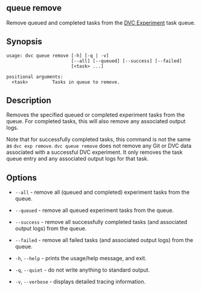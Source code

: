 ## queue remove

Remove queued and completed tasks from the [DVC Experiment] task queue.

[dvc experiment]: /doc/user-guide/experiment-management/experiments-overview

## Synopsis

```usage
usage: dvc queue remove [-h] [-q | -v]
                        [--all] [--queued] [--success] [--failed]
                        [<task> ...]

positional arguments:
  <task>         Tasks in queue to remove.
```

## Description

Removes the specified queued or completed experiment tasks from the queue. For
completed tasks, this will also remove any associated output logs.

<admon type="warn">

Note that for successfully completed tasks, this command is not the same as
`dvc exp remove`. `dvc queue remove` does not remove any Git or DVC data
associated with a successful DVC experiment. It only removes the task queue
entry and any associated output logs for that task.

</admon>

## Options

- `--all` - remove all (queued and completed) experiment tasks from the queue.

- `--queued` - remove all queued experiment tasks from the queue.

- `--success` - remove all successfully completed tasks (and associated output
  logs) from the queue.

- `--failed` - remove all failed tasks (and associated output logs) from the
  queue.

- `-h`, `--help` - prints the usage/help message, and exit.

- `-q`, `--quiet` - do not write anything to standard output.

- `-v`, `--verbose` - displays detailed tracing information.
